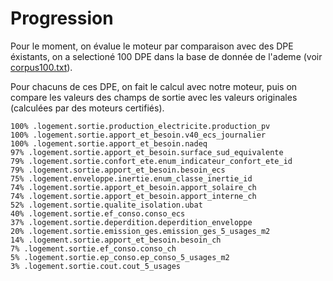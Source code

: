 # Progression

Pour le moment, on évalue le moteur par comparaison avec des DPE éxistants, on a selectioné 100 DPE dans la base de donnée de l'ademe (voir [corpus100.txt](./corpus100.txt)).

Pour chacuns de ces DPE, on fait le calcul avec notre moteur, puis on compare les valeurs des champs de sortie avec les valeurs originales (calculées par des moteurs certifiés).

```
100% .logement.sortie.production_electricite.production_pv
100% .logement.sortie.apport_et_besoin.v40_ecs_journalier
100% .logement.sortie.apport_et_besoin.nadeq
97% .logement.sortie.apport_et_besoin.surface_sud_equivalente
79% .logement.sortie.confort_ete.enum_indicateur_confort_ete_id
79% .logement.sortie.apport_et_besoin.besoin_ecs
75% .logement.enveloppe.inertie.enum_classe_inertie_id
74% .logement.sortie.apport_et_besoin.apport_solaire_ch
74% .logement.sortie.apport_et_besoin.apport_interne_ch
52% .logement.sortie.qualite_isolation.ubat
40% .logement.sortie.ef_conso.conso_ecs
37% .logement.sortie.deperdition.deperdition_enveloppe
20% .logement.sortie.emission_ges.emission_ges_5_usages_m2
14% .logement.sortie.apport_et_besoin.besoin_ch
7% .logement.sortie.ef_conso.conso_ch
5% .logement.sortie.ep_conso.ep_conso_5_usages_m2
3% .logement.sortie.cout.cout_5_usages
```

